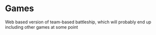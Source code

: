 # Games
Web based version of team-based battleship, which will probably end up including other games at some point